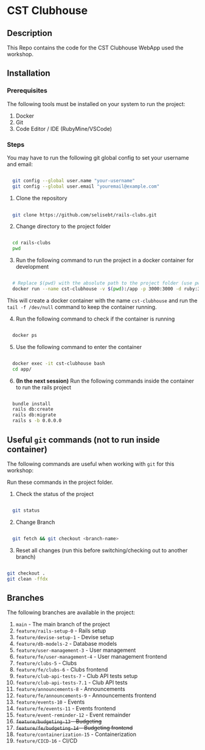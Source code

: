 # CST Clubhouse

## Description

This Repo contains the code for the CST Clubhouse WebApp used the workshop.

## Installation

### Prerequisites

The following tools must be installed on your system to run the project:

1. Docker
2. Git
3. Code Editor / IDE (RubyMine/VSCode)

### Steps

You may have to run the following git global config to set your username and email:

```bash

  git config --global user.name "your-username"
  git config --global user.email "youremail@example.com"
````

1. Clone the repository

```bash
  
  git clone https://github.com/selisebt/rails-clubs.git
```

2. Change directory to the project folder

```bash

  cd rails-clubs
  pwd
```

3. Run the following command to run the project in a docker container for development

```bash

  # Replace $(pwd) with the absolute path to the project folder (use pwd output from above)
  docker run --name cst-clubhouse -v $(pwd):/app -p 3000:3000 -d ruby:3.4.2 tail -f /dev/null
```

This will create a docker container with the name `cst-clubhouse` and run the `tail -f /dev/null` command to keep the container running.

4. Run the following command to check if the container is running

```bash

  docker ps
```

5. Use the following command to enter the container

```bash

  docker exec -it cst-clubhouse bash
  cd app/
```

6. **(In the next session)** Run the following commands inside the container to run the rails project

```bash

  bundle install
  rails db:create
  rails db:migrate
  rails s -b 0.0.0.0
```

## Useful `git` commands (not to run inside container)

The following commands are useful when working with `git` for this workshop:

Run these commands in the project folder.

1. Check the status of the project

```bash

  git status
```

2. Change Branch

```bash

  git fetch && git checkout <branch-name>
```

3. Reset all changes (run this before switching/checking out to another branch)

```bash

git checkout .
git clean -ffdx

```


## Branches

The following branches are available in the project:

1. `main` - The main branch of the project
2. `feature/rails-setup-0` - Rails setup
3. `feature/devise-setup-1` - Devise setup
4. `feature/db-models-2` - Database models
5. `feature/user-management-3` - User management
6. `feature/fe/user-management-4` - User management frontend
7. `feature/clubs-5` - Clubs
8. `feature/fe/clubs-6` - Clubs frontend
9. `feature/club-api-tests-7` - Club API tests setup
10. `feature/club-api-tests-7.1` - Club API tests
11. `feature/announcements-8` - Announcements
12. `feature/fe/announcements-9` - Announcements frontend
13. `feature/events-10` - Events
14. `feature/fe/events-11` - Events frontend
15. `feature/event-reminder-12` - Event remainder
16. ~~`feature/budgeting-13` - Budgeting~~
17. ~~`feature/fe/budgeting-14` - Budgeting frontend~~
18. `feature/containerization-15` - Containerization
19. `feature/CICD-16` - CI/CD
